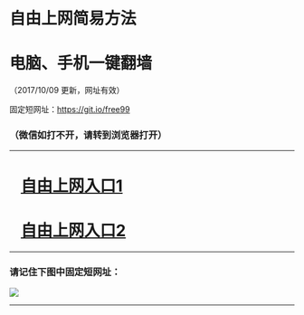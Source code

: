 ﻿# 自由上网简易方法

# 电脑、手机一键翻墙

（2017/10/09 更新，网址有效）

固定短网址：https://git.io/free99

### （微信如打不开，请转到浏览器打开）


***





# &nbsp;&nbsp; <a href="http://ft1010424411.fwq-tz-1001.info/fwqtz01.html?t=1009001936 " target="_blank">自由上网入口1</a>
# &nbsp;&nbsp; <a href="http://ft46323253.fwq-tz-1002.info/fwqtz02.html?t=100900122882 " target="_blank">自由上网入口2</a>
***

### 请记住下图中固定短网址：

<img src="https://s3-us-west-2.amazonaws.com/fwq-1001/yjfq-20170905okok.png" /> 


***

